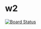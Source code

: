 # w2

[![Board Status](https://dev.azure.com/hxlnt/83c1a95a-4a0b-4bf3-97c6-0f933a7e3d0c/4fbe6ea5-2806-49dc-a76a-0d01f66fef3b/_apis/work/boardbadge/d6d15575-f1fa-4121-b011-eac03fa4dbe1?columnOptions=1)](https://dev.azure.com/hxlnt/83c1a95a-4a0b-4bf3-97c6-0f933a7e3d0c/_boards/board/t/4fbe6ea5-2806-49dc-a76a-0d01f66fef3b/Microsoft.RequirementCategory)
